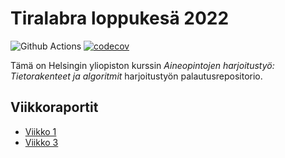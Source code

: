 # Tiralabra loppukesä 2022

![Github Actions](https://github.com/ellisrnm/hy-tiralabra-2022/workflows/CI/badge.svg)
[![codecov](https://codecov.io/gh/ellisrnm/hy-tiralabra-2022/branch/main/graph/badge.svg?token=RizX14c5lo)](https://codecov.io/gh/ellisrnm/hy-tiralabra-2022)

Tämä on Helsingin yliopiston kurssin _Aineopintojen harjoitustyö: Tietorakenteet ja algoritmit_ harjoitustyön palautusrepositorio.

## Viikkoraportit

- [Viikko 1](https://github.com/ellisrnm/hy-tiralabra-2022/blob/main/dokumentaatio/vkoraportti1.md)
- [Viikko 3](https://github.com/ellisrnm/hy-tiralabra-2022/blob/main/dokumentaatio/vkoraportti3.md)
